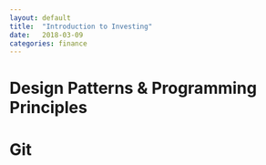 ```yaml
---
layout: default
title:  "Introduction to Investing"
date:   2018-03-09 
categories: finance
---
```


# Design Patterns & Programming Principles
# Git